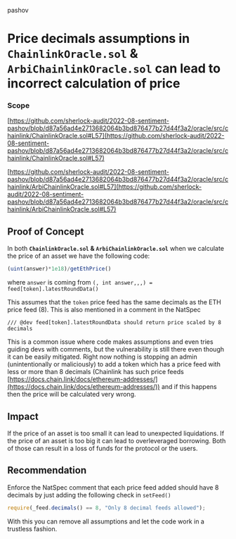 pashov
# Price decimals assumptions in `ChainlinkOracle.sol` & `ArbiChainlinkOracle.sol` can lead to incorrect calculation of price

### Scope

[https://github.com/sherlock-audit/2022-08-sentiment-pashov/blob/d87a56ad4e2713682064b3bd876477b27d44f3a2/oracle/src/chainlink/ChainlinkOracle.sol#L57](https://github.com/sherlock-audit/2022-08-sentiment-pashov/blob/d87a56ad4e2713682064b3bd876477b27d44f3a2/oracle/src/chainlink/ChainlinkOracle.sol#L57)

[https://github.com/sherlock-audit/2022-08-sentiment-pashov/blob/d87a56ad4e2713682064b3bd876477b27d44f3a2/oracle/src/chainlink/ArbiChainlinkOracle.sol#L57](https://github.com/sherlock-audit/2022-08-sentiment-pashov/blob/d87a56ad4e2713682064b3bd876477b27d44f3a2/oracle/src/chainlink/ArbiChainlinkOracle.sol#L57)

## Proof of Concept

In both **`ChainlinkOracle.sol` & `ArbiChainlinkOracle.sol`** when we calculate the price of an asset we have the following code:

```jsx
(uint(answer)*1e18)/getEthPrice()
```

where `answer` is coming from `(, int answer,,,) = feed[token].latestRoundData()`

This assumes that the `token` price feed has the same decimals as the ETH price feed (8). This is also mentioned in a comment in the NatSpec 

```
/// @dev feed[token].latestRoundData should return price scaled by 8 decimals
```

This is a common issue where code makes assumptions and even tries guiding devs with comments, but the vulnerability is still there even though it can be easily mitigated. Right now nothing is stopping an admin (unintentionally or maliciously) to add a token which has a price feed with less or more than 8 decimals (Chainlink has such price feeds [https://docs.chain.link/docs/ethereum-addresses/](https://docs.chain.link/docs/ethereum-addresses/)) and if this happens then the price will be calculated very wrong.

## Impact

If the price of an asset is too small it can lead to unexpected liquidations. If the price of an asset is too big it can lead to overleveraged borrowing. Both of those can result in a loss of funds for the protocol or the users.

## Recommendation

Enforce the NatSpec comment that each price feed added should have 8 decimals by just adding the following check in `setFeed()` 

```jsx
require(_feed.decimals() == 8, "Only 8 decimal feeds allowed");
```

With this you can remove all assumptions and let the code work in a trustless fashion.